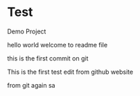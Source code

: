 # Test
Demo Project

hello world 
welcome to readme file

this is the first commit on git


This is the first test edit from github website


from git again sa